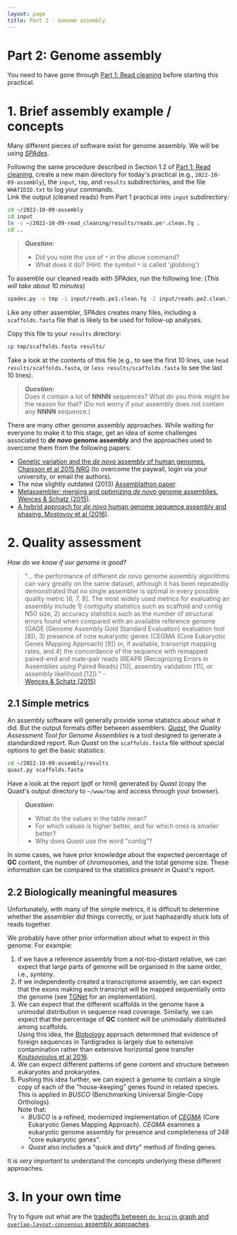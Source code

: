 ```yaml
---
layout: page
title: Part 2 - Genome assembly
---
```


<!-- Updated by Paolo Inglese, 2022 -->

# Part 2: Genome assembly

You need to have gone through [Part 1: Read cleaning](pt-1-read-cleaning.html)
before starting this practical.

# 1. Brief assembly example / concepts

Many different pieces of software exist for genome assembly. We will be using
[*SPAdes*](https://cab.spbu.ru/software/spades/).

Following the same procedure described in Section 1.2 of
[Part 1: Read cleaning](pt-1-read-cleaning.html), create a new main directory
for today's practical (e.g., `2022-10-09-assembly`), the `input`, `tmp`,
and `results` subdirectories, and the file `WHATIDID.txt` to log your
commands.  
Link the output (cleaned reads) from Part 1 practical into `input` subdirectory:

```bash
cd ~/2022-10-09-assembly
cd input
ln -s ~/2022-10-09-read_cleaning/results/reads.pe*.clean.fq .
cd ..
```

> **_Question:_**  
> * Did you note the use of `*` in the above command?
> * What does it do? (Hint: the symbol `*` is called 'globbing')

To assemble our cleaned reads with *SPAdes*, run the following line: 
(_This will take about 10 minutes_)

```bash
spades.py -o tmp -1 input/reads.pe1.clean.fq -2 input/reads.pe2.clean.fq
```

Like any other assembler, *SPAdes* creates many files, including a 
`scaffolds.fasta` file that is likely to be used for follow-up 
analyses.  
<!-- [.](../../data/reference_assembly/output/scaffolds.fasta.gz?raw=true).   -->
Copy this file to your `results` directory:

```bash
cp tmp/scaffolds.fasta results/
```

Take a look at the contents of this file (e.g., to see the first 10 lines, use 
`head results/scaffolds.fasta`, or `less results/scaffolds.fasta` to see the
last 10 lines).

> **_Question:_**  
> Does it contain a lot of **NNNN** sequences? What do you think might be the
> reason for that? (Do not worry if your assembly does not contain any **NNNN**
> sequence.)

There are many other genome assembly approaches. While waiting for everyone to
make it to this stage, get an idea of some challenges associated to **_de novo_
genome assembly** and the approaches used to overcome them from the following 
papers:

 * [Genetic variation and the *de novo* assembly of human genomes. Chaisson et al 2015 NRG](https://www.nature.com/articles/nrg3933)
   (to overcome the paywall, login via your university, or email the authors).
 * The now slightly outdated (2013) [Assemblathon paper](http://gigascience.biomedcentral.com/articles/10.1186/2047-217X-2-10).
 * [Metassembler: merging and optimizing *de novo* genome assemblies. Wences & Schatz (2015)](http://genomebiology.biomedcentral.com/articles/10.1186/s13059-015-0764-4).
 * [A hybrid approach for *de novo* human genome sequence assembly and phasing. Mostovoy et al (2016)](https://www.nature.com/articles/nmeth.3865).

# 2. Quality assessment

_How do we know if our genome is good?_

> "... the performance of different *de novo* genome assembly algorithms can 
> vary greatly on the same dataset, although it has been repeatedly demonstrated
> that no single assembler is optimal in every possible quality metric 
> [6, 7, 8]. The most widely used metrics for evaluating an assembly include 1)
> contiguity statistics such as scaffold and contig N50 size, 2) accuracy
> statistics such as the number of structural errors found when compared with an
> available reference genome (GAGE (Genome Assembly Gold Standard Evaluation)
> evaluation tool [8]), 3) presence of core eukaryotic genes (CEGMA (Core 
> Eukaryotic Genes Mapping Approach) [9]) or, if available, transcript mapping
> rates, and 4) the concordance of the sequence with remapped paired-end and
> mate-pair reads (REAPR (Recognizing Errors in Assemblies using Paired Reads) 
> [10], assembly validation [11], or assembly likelihood [12])." -  
> [Wences & Schatz (2015)](http://genomebiology.biomedcentral.com/articles/10.1186/s13059-015-0764-4)

## 2.1 Simple metrics

An assembly software will generally provide some statistics about what it did.
But the output formats differ between assemblers. [*Quast*](http://quast.sourceforge.net/quast),
the _Quality Assessment Tool for Genome Assemblies_ is a tool designed to
generate a standardized report. Run *Quast* on the `scaffolds.fasta`
file without special options to get the basic statistics:

```bash
cd ~/2022-10-09-assembly/results
quast.py scaffolds.fasta
```

Have a look at the report (pdf or html) generated by *Quast* (copy the Quast's
output directory to `~/www/tmp` and access through your browser).

> **_Question:_**  
> * What do the values in the table mean?
> * For which values is higher better, and for which ones is smaller better?
> * Why does *Quast* use the word "contig"?

In some cases, we have prior knowledge about the expected percentage of **GC** 
content, the number of chromosomes, and the total genome size. These information
can be compared to the statistics present in Quast's report.

## 2.2 Biologically meaningful measures

Unfortunately, with many of the simple metrics, it is difficult to determine
whether the assembler did things correctly, or just haphazardly stuck lots of
reads together.

We probably have other prior information about what to expect in this genome.
For example:

 1. if we have a reference assembly from a not-too-distant relative, we can
    expect that large parts of genome will be organised in the same order, i.e., 
    _synteny_.
 2. If we independently created a transcriptome assembly, we can expect that
    the exons making each transcript will be mapped sequentially onto the 
    genome (see [TGNet](http://github.com/ksanao/TGNet) for an implementation).
 4. We can expect that the different scaffolds in the genome have a unimodal
    distribution in sequence read coverage. Similarly, we can expect that the
    percentage of **GC** content will be unimodally distributed among scaffolds.  
    Using this idea, the [Blobology](https://github.com/sujaikumar/assemblage)
    approach determined that evidence of foreign sequences in Tardigrades is
    largely due to extensive contamination rather than extensive horizontal gene
    transfer [Koutsovoulos et al 2016](http://www.pnas.org/content/113/18/5053).
 5. We can expect different patterns of gene content and structure between
    eukaryotes and prokaryotes.
 6. Pushing this idea further, we can expect a genome to contain a single copy
    of each of the "house-keeping" genes found in related species. This is 
    applied in *BUSCO* (Benchmarking Universal Single-Copy Orthologs).  
    Note that:
    * *BUSCO* is a refined, modernized implementation of [*CEGMA*]("http://korflab.ucdavis.edu/Datasets/cegma/") 
      (Core Eukaryotic Genes Mapping Approach). *CEGMA* examines a eukaryotic
      genome assembly for presence and completeness of 248 "core eukaryotic genes".
    * *Quast* also includes a "quick and dirty" method of finding genes.

It is *very important* to understand the concepts underlying these different 
approaches.

# 3. In your own time

Try to figure out what are the [tradeoffs between `de bruijn` graph and 
`overlap-layout-consensus` assembly approaches](https://www.nature.com/articles/nrg3367).
